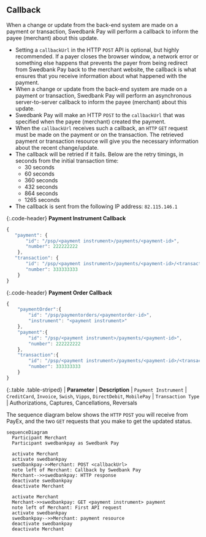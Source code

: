 ## Callback

When a change or update from the back-end system are made on a payment or
transaction, Swedbank Pay will perform a callback to inform the payee (merchant)
about this update.

* Setting a `callbackUrl` in the HTTP `POST` API is optional,
  but highly recommended. If a payer closes the browser window,
  a network error or something else happens that prevents the payer from
  being redirect from Swedbank Pay back to the merchant website, the callback is
  what ensures that you receive information about what happened with the payment.
* When a change or update from the back-end system are made on a payment or
  transaction, Swedbank Pay will perform an asynchronous server-to-server
  callback to inform the payee (merchant) about this update.
* Swedbank Pay will make an HTTP `POST` to the `callbackUrl` that was specified
  when the payee (merchant) created the payment.
* When the `callbackUrl` receives such a callback, an `HTTP` `GET` request
  must be made on the payment or on the transaction.
  The retrieved payment or transaction resource will give you the necessary
  information about the recent change/update.
* The callback will be retried if it fails.
  Below are the retry timings, in seconds
  from the initial transaction time:
  * 30 seconds
  * 60 seconds
  * 360 seconds
  * 432 seconds
  * 864 seconds
  * 1265 seconds
* The callback is sent from the following IP address: `82.115.146.1`

{:.code-header}
**Payment Instrument Callback**

```js
{
   "payment": {
       "id": "/psp/<payment instrument>/payments/<payment-id>",
       "number": 222222222
    },
   "transaction": {
       "id": "/psp/<payment instrument>/payments/<payment-id>/<transaction type>/<transaction-id>",
       "number": 333333333
    }
}
```

{:.code-header}
**Payment Order Callback**

```js
{
    "paymentOrder":{
        "id": "/psp/paymentorders/<paymentorder-id>",
        "instrument": "<payment instrument>"
    },
    "payment":{
        "id": "/psp/<payment instrument>/payments/<payment-id>",
        "number": 222222222
    },
    "transaction":{
        "id": "/psp/<payment instrument>/payments/<payment-id>/<transaction type>/<transaction-id>",
        "number": 333333333
    }
}
```

{:.table .table-striped}
| **Parameter** | **Description**
| `Payment Instrument` | `CreditCard`, `Invoice`, `Swish`, `Vipps`, `DirectDebit`, `MobilePay`
| `Transaction Type` | Authorizations, Captures, Cancellations, Reversals

The sequence diagram below shows the `HTTP` `POST` you will receive from PayEx,
and the two `GET` requests that you make to get the updated status.

```mermaid
sequenceDiagram
  Participant Merchant
  Participant swedbankpay as Swedbank Pay

  activate Merchant
  activate swedbankpay
  swedbankpay->>Merchant: POST <callbackUrl>
  note left of Merchant: Callback by Swedbank Pay
  Merchant-->>swedbankpay: HTTP response
  deactivate swedbankpay
  deactivate Merchant

  activate Merchant
  Merchant->>swedbankpay: GET <payment instrument> payment
  note left of Merchant: First API request
  activate swedbankpay
  swedbankpay-->>Merchant: payment resource
  deactivate swedbankpay
  deactivate Merchant
```
